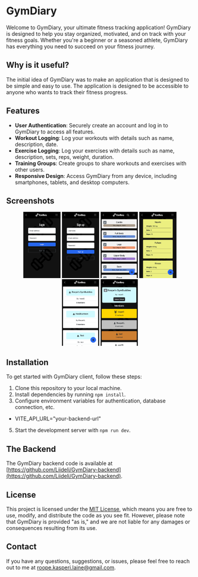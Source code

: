 # GymDiary

Welcome to GymDiary, your ultimate fitness tracking application! GymDiary is designed to help you stay organized, motivated, and on track with your fitness goals. Whether you're a beginner or a seasoned athlete, GymDiary has everything you need to succeed on your fitness journey.

## Why is it useful?

The initial idea of GymDiary was to make an application that is designed to be simple and easy to use. The application is designed to be accessible to anyone who wants to track their fitness progress.

## Features

- **User Authentication**: Securely create an account and log in to GymDiary to access all features.
- **Workout Logging**: Log your workouts with details such as name, description, date.
- **Exercise Logging**: Log your exercises with details such as name, description, sets, reps, weight, duration.
- **Training Groups**: Create groups to share workouts and exercises with other users.
- **Responsive Design**: Access GymDiary from any device, including smartphones, tablets, and desktop computers.

## Screenshots

<p align="center">
   <img src="https://github.com/Liideli/GymDiaryApp/blob/main/public/gymdiary-login.png" alt="login" width="100"/>
   <img src="https://github.com/Liideli/GymDiaryApp/blob/main/public/gymdiary-register.png" alt="register" width="100"/>
   <img src="https://github.com/Liideli/GymDiaryApp/blob/main/public/gymdiary-workouts.png" alt="workouts" width="100"/>
   <img src="https://github.com/Liideli/GymDiaryApp/blob/main/public/gymdiary-exercises.png" alt="exercises" width="100"/>
   <img src="https://github.com/Liideli/GymDiaryApp/blob/main/public/gymdiary-groups.png" alt="groups" width="100"/>
   <img src="https://github.com/Liideli/GymDiaryApp/blob/main/public/gymdiary-group.png" alt="group" width="100"/>
</p>

## Installation

To get started with GymDiary client, follow these steps:

1. Clone this repository to your local machine.
2. Install dependencies by running `npm install`.
4. Configure environment variables for authentication, database connection, etc.
  - VITE_API_URL="your-backend-url"
5. Start the development server with `npm run dev`.


## The Backend

The GymDiary backend code is available at [https://github.com/Liideli/GymDiary-backend](https://github.com/Liideli/GymDiary-backend).

## License

This project is licensed under the [MIT License](LICENSE), which means you are free to use, modify, and distribute the code as you see fit. However, please note that GymDiary is provided "as is," and we are not liable for any damages or consequences resulting from its use.

## Contact

If you have any questions, suggestions, or issues, please feel free to reach out to me at [roope.kasperi.laine@gmail.com](roope.kasperi.laine@gmail.com).